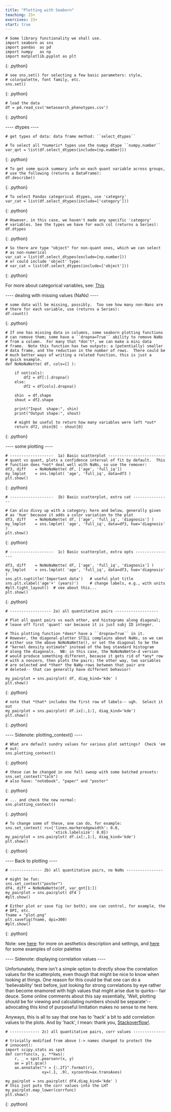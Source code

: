 ```yaml
---
title: "Plotting with Seaborn"
teaching: 15+
exercises: 15+
start: true
---
```



~~~
# Some library functionality we shall use.
import seaborn as sns
import pandas  as pd
import numpy   as np
import matplotlib.pyplot as plt
~~~
{: .python}

~~~
# see sns.set() for selecting a few basic parameters: style,
# colorpalette, font family, etc.
sns.set()
~~~
{: .python}

~~~
# load the data
df = pd.read_csv('metasearch_phenotypes.csv')
~~~
{: .python}

---- dtypes ----

~~~
# get types of data: data frame method: ``select_dtypes``

# To select all *numeric* types use the numpy dtype ``numpy.number``
var_qnt = list(df.select_dtypes(include=[np.number]))
~~~
{: .python}

~~~
# To get some quick summary info on each quant variable across groups,
# use the following (returns a DataFrame):
df.describe()
~~~
{: .python}

~~~
# To select Pandas categorical dtypes, use 'category'
var_cat = list(df.select_dtypes(include=['category']))
~~~
{: .python}

~~~
# However, in this case, we haven't made any specific 'category'
# variables. See the types we have for each col (returns a Series):
df.dtypes
~~~
{: .python}

~~~
# So there are type "object" for non-quant ones, which we can select
# as non-numerical
var_cat = list(df.select_dtypes(exclude=[np.number]))
# or could include 'object' type:
# var_cat = list(df.select_dtypes(include=['object']))
~~~
{: .python}

For more about categorical variables, see:
[This](http://pandas.pydata.org/pandas-docs/stable/categorical.html)


---- dealing with missing values (NaNs) ----

~~~
# some data will be missing, possibly.  Too see how many non-Nans are
# there for each variable, use (returns a Series):
df.count()
~~~
{: .python}

~~~
# If one has missing data in columns, some seaborn plotting functions
# can remove them; some have a ``dropna=True`` ability to remove NaNs
# from a column.  For many that *don't*, we can make a mini data
# frame.  Note this function has two outputs: a (potentially) smaller
# data frame, and the reduction in the number of rows.  There could be
# much better ways of writing a related function, this is just a
# quick example.
def NoNoNaNette( df, cols=[] ):

    if not(cols):
        df2 = df[:].dropna()
    else:
        df2 = df[cols].dropna()

    shin  = df.shape
    shout = df2.shape

    print("Input  shape:", shin)
    print("Output shape:", shout)

    # might be useful to return how many variables were left *out*
    return df2, shin[0] - shout[0]
~~~
{: .python}

---- some plotting ----

~~~
# -------------------  1a) Basic scatterplot -------------------------
# quant vs quant, plots a confidence interval of fit by default.  This
# function does *not* deal well with NaNs, so use the remover:
df3, diff    = NoNoNaNette( df, ['age', 'full_iq'])
my_lmplot    = sns.lmplot( 'age', 'full_iq', data=df3 )
plt.show()
~~~
{: .python}

~~~
# -------------------  1b) Basic scatterplot, extra cat ----------------

# Can also divvy up with a category; here and below, generally given
# as 'hue' because it adds a color variation to the plot
df3, diff    = NoNoNaNette( df, ['age', 'full_iq', 'diagnosis'] )
my_lmplot    = sns.lmplot( 'age', 'full_iq', data=df3, hue='diagnosis' )
plt.show()
~~~
{: .python}

~~~
# -------------------  1c) Basic scatterplot, extra opts ----------------

df3, diff    = NoNoNaNette( df, ['age', 'full_iq', 'diagnosis'] )
my_lmplot    = sns.lmplot( 'age', 'full_iq', data=df3, hue='diagnosis' )
sns.plt.suptitle('Important data')   # useful plot title
sns.plt.xlabel('age'+' (years)')     # change labels, e.g., with units
#plt.tight_layout()  # see about this...
plt.show()
~~~
{: .python}

~~~
# ------------------ 2a) all quantitative pairs -------------------

# Plot all quant pairs vs each other, and histograms along diagonal;
# leave off first 'quant' var because it is just subj ID integer.

# This plotting function *does* have a ``dropna=True`` in it.
# However, the diagonal-plotter STILL complains about NaNs, so we can
# either use the above NoNoNaNette(), or set the diagonal to be the
# "kernel density estimate" instead of the bog standard histogram
# along the diagonals.  NB: in this case, the NoNoNaNette-d version
# would produce something different, because it gets rid of *any* row
# with a nonzero, then plots the pairs; the other way, two variables
# are selected and *then* the NaNy-rows between that pair are
# deleted-- that can generally have different behavior!

my_pairplot = sns.pairplot( df, diag_kind='kde' )
plt.show()
~~~
{: .python}

~~~
# note that *that* includes the first row of labels-- ugh.  Select it out
my_pairplot = sns.pairplot( df.ix[:,1:], diag_kind='kde')
plt.show()
~~~
{: .python}


---- Sidenote:  plotting_context() ----

~~~
# What are default sundry values for various plot settings?  Check 'em
# out: 
sns.plotting_context()
~~~
{: .python}

~~~
# these can be changed in one fell swoop with some batched presets:
sns.set_context("talk")
# also have: "notebook", "paper" and "poster"
~~~
{: .python}

~~~
# ... and check the new normal:
sns.plotting_context()
~~~
{: .python}

~~~
# To change some of these, one can do, for example:
sns.set_context( rc={'lines.markeredgewidth': 0.0,
                     'xtick.labelsize': 8.0})
my_pairplot = sns.pairplot( df.ix[:,1:], diag_kind='kde')
plt.show()
~~~
{: .python}


---- Back to plotting ----

~~~
# -------------- 2b) all quantitative pairs, no NaNs ----------------

# might be fun:
sns.set_context("poster")
df4, diff = NoNoNaNette(df, var_qnt[1:]) 
my_pairplot = sns.pairplot( df4 )
#plt.show()

# Either plot or save fig (or both); one can control, for example, the
# DPI, etc.
fname = "plot.png" 
plt.savefig(fname, dpi=300)
#plt.show()
~~~
{: .python}

Note: see [here](http://seaborn.pydata.org/tutorial/aesthetics.html):
  for more on aesthetics description and settings, and
  [here](http://seaborn.pydata.org/tutorial/color_palettes.html#palette-tutorial)
  for some examples of color palettes

---- Sidenote: displaying correlation values ----

Unfortunately, there isn't a simple option to directly show the
correlation values for the scatterplots, even though that might be
nice to know when looking at things.  One reason for this could be
that one can do a 'believability' test before, just looking for strong
correlations by eye rather than become enamored with high values that
might arise due to quirks-- fair deuce.  Some online comments about
this say essentially, 'Well, plotting should be for viewing and
calculating numbers should be separate'-- advocating this kind of
purposeful limitation makes no sense to me here.

Anyways, this is all to say that one has to 'hack' a bit to add
correlation values to the plots.  And by 'hack', I mean: thank you,
[Stackoverflow!](http://stackoverflow.com/questions/30942577/seaborn-correlation-coefficient-on-pairgrid).

~~~
# ------------- 2c) all quantitative pairs, corr values --------------

# trivially modified from above (-> names changed to protect the
# innocent):
import scipy.stats as spst
def corrfunc(x, y, **kws):
    r, _ = spst.pearsonr(x, y)
    ax = plt.gca()
    ax.annotate("r = {:.2f}".format(r),
                xy=(.1, .9), xycoords=ax.transAxes)

my_pairplot = sns.pairplot( df4,diag_kind='kde' )
# this just puts the corr values into the LHT
my_pairplot.map_lower(corrfunc)
plt.show()
~~~
{: .python}






